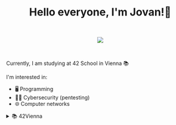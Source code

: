   <h1 align=center >Hello everyone, I'm Jovan!👋</h1>
  <br>
  <p align=center><img src="https://user-images.githubusercontent.com/74038190/225813708-98b745f2-7d22-48cf-9150-083f1b00d6c9.gif" ></img></p>
  <br>
  <p>Currently, I am studying at 42 School in Vienna 📚 </p>
  <p>
    I'm interested in:
      <ul>
        <li> 🖥️ Programming</li>
        <li> 👨‍💻 Cybersecurity (pentesting)</li>
        <li> 🌐 Computer networks</li>
      </ul>
      <details>
        <summary> 📚 42Vienna</summary>
          <p><a href="https://github.com/lavzd13/42Vienna/tree/main/piscine_projects" >42Vienna-piscine_projects</a>: Here are all my projects that I done during my testing (<a href="https://www.42vienna.com/applications/"><b>piscine</b></a>) for 42 School.</p>
          <p><a href="https://github.com/lavzd13/42Vienna/tree/main/common_core_projects">42Vienna-common_core_projects</a>: Here are all my projects that I have done during common core.</p>
      </details>
  </p>
